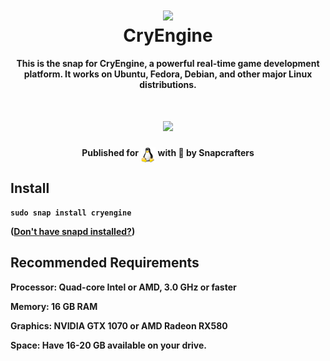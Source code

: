 <h1 align="center">
  <img src="https://user-images.githubusercontent.com/45159366/56267913-04541380-60a5-11e9-9b68-d6f6a069125d.png">
  <br />
CryEngine
</h1>

<p align="center"><b>This is the snap for CryEngine, a powerful real-time game development platform. It works on Ubuntu, Fedora, Debian, and other major Linux distributions. </p>

<!-- Uncomment and modify this when you are provided a build status badge
<p align="center">
<a href="https://build.snapcraft.io/user/snapcrafters/fork-and-rename-me"><img src="https://build.snapcraft.io/badge/snapcrafters/fork-and-rename-me.svg" alt="Snap Status"></a>
</p>
-->
<h1 align="center">
  <img src="https://user-images.githubusercontent.com/45159366/56268138-8f350e00-60a5-11e9-8d4b-12a0f268e736.png">
  <br />
</h1>

<p align="center">Published for <img src="https://raw.githubusercontent.com/anythingcodes/slack-emoji-for-techies/gh-pages/emoji/tux.png" align="top" width="24" /> with 💝 by Snapcrafters</p>

## Install

    sudo snap install cryengine

([Don't have snapd installed?](https://snapcraft.io/docs/core/install))


## Recommended Requirements

Processor: Quad-core Intel or AMD, 3.0 GHz or faster

Memory:  16 GB RAM

Graphics: NVIDIA GTX 1070 or AMD Radeon RX580 

Space: Have 16-20 GB available on your drive.
